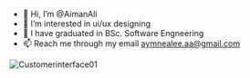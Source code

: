 - 👋 Hi, I’m @AimanAli
- 👀 I’m interested in ui/ux designing
- 🌱 I have graduated in BSc. Software Engneering
- 📫 Reach me through my email aymnealee.aa@gmail.com

![Customerinterface01](https://user-images.githubusercontent.com/81187827/138731893-200fcc09-7fbe-4439-b33f-363eaaec11cc.PNG)
